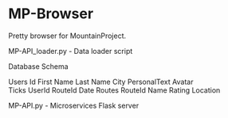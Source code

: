 # MP-Browser

Pretty browser for MountainProject.  

MP-API_loader.py - Data loader script

Database Schema

Users
	Id
	First Name
	Last Name
	City
	PersonalText
	Avatar	
Ticks
	UserId
	RouteId
	Date
Routes
	RouteId
	Name
	Rating
	Location

MP-API.py - Microservices Flask server
